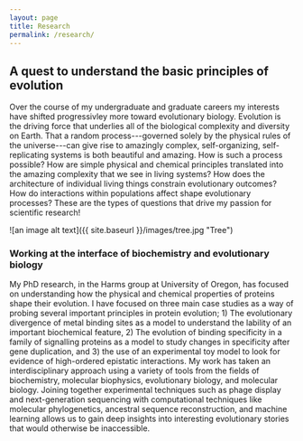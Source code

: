 ```yaml
---
layout: page
title: Research
permalink: /research/
---
```




## A quest to understand the basic principles of evolution

Over the course of my undergraduate and graduate careers my interests have shifted progressivley more toward evolutionary biology. Evolution is the driving force that underlies all of the biological complexity and diversity on Earth. That a random process---governed solely by the physical rules of the universe---can give rise to amazingly complex, self-organizing, self-replicating systems is both beautiful and amazing. How is such a process possible? How are simple physical and chemical principles translated into the amazing complexity that we see in living systems? How does the architecture of individual living things constrain evolutionary outcomes? How do interactions within populations affect shape evolutionary processes? These are the types of questions that drive my passion for scientific research! 

![an image alt text]({{ site.baseurl }}/images/tree.jpg "Tree")

### Working at the interface of biochemistry and evolutionary biology

My PhD research, in the Harms group at University of Oregon, has focused on understanding how the physical and chemical properties of proteins shape their evolution. I have focused on three main case studies as a way of probing several important principles in protein evolution; 1) The evolutionary divergence of metal binding sites as a model to understand the lability of an important biochemical feature, 2) The evolution of binding specificity in a family of signalling proteins as a model to study changes in specificity after gene duplication, and 3) the use of an experimental toy model to look for evidence of high-ordered epistatic interactions. My work has taken an interdisciplinary approach using a variety of tools from the fields of biochemistry, molecular biophysics, evolutionary biology, and molecular biology. Joining together experimental techniques such as phage display and next-generation sequencing with computational techniques like molecular phylogenetics, ancestral sequence reconstruction, and machine learning allows us to gain deep insights into interesting evolutionary stories that would otherwise be inaccessible. 
